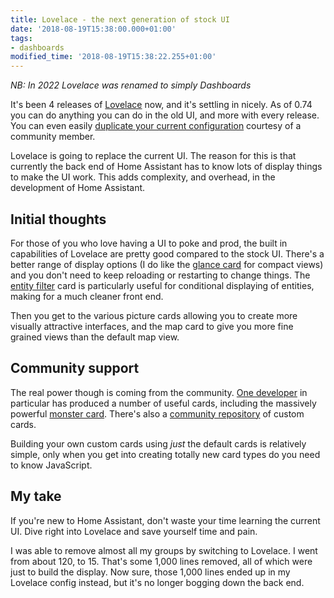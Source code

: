 ```yaml
---
title: Lovelace - the next generation of stock UI
date: '2018-08-19T15:38:00.000+01:00'
tags:
- dashboards
modified_time: '2018-08-19T15:38:22.255+01:00'
---
```


_NB: In 2022 Lovelace was renamed to simply Dashboards_

It's been 4 releases of [Lovelace](https://www.home-assistant.io/dashboards/) now, and it's settling in nicely. As of 0.74 you can do anything you can do in the old UI, and more with every release. You can even easily [duplicate your current configuration](https://sharethelove.io/tools/jinja-magic-scripts) courtesy of a community member.

Lovelace is going to replace the current UI. The reason for this is that currently the back end of Home Assistant has to know lots of display things to make the UI work. This adds complexity, and overhead, in the development of Home Assistant.

## Initial thoughts

For those of you who love having a UI to poke and prod, the built in capabilities of Lovelace are pretty good compared to the stock UI. There's a better range of display options (I do like the [glance card](https://www.home-assistant.io/dashboards/glance/) for compact views) and you don't need to keep reloading or restarting to change things. The [entity filter](https://www.home-assistant.io/lovelace/entity-filter/) card is particularly useful for conditional displaying of entities, making for a much cleaner front end.

Then you get to the various picture cards allowing you to create more visually attractive interfaces, and the map card to give you more fine grained views than the default map view.

## Community support

The real power though is coming from the community. [One developer](https://github.com/ciotlosm/custom-lovelace) in particular has produced a number of useful cards, including the massively powerful [monster card](https://github.com/ciotlosm/custom-lovelace/tree/master/monster-card). There's also a [community repository](https://sharethelove.io/) of custom cards.

Building your own custom cards using _just_ the default cards is relatively simple, only when you get into creating totally new card types do you need to know JavaScript.

## My take

If you're new to Home Assistant, don't waste your time learning the current UI. Dive right into Lovelace and save yourself time and pain.

I was able to remove almost all my groups by switching to Lovelace. I went from about 120, to 15. That's some 1,000 lines removed, all of which were just to build the display. Now sure, those 1,000 lines ended up in my Lovelace config instead, but it's no longer bogging down the back end.
